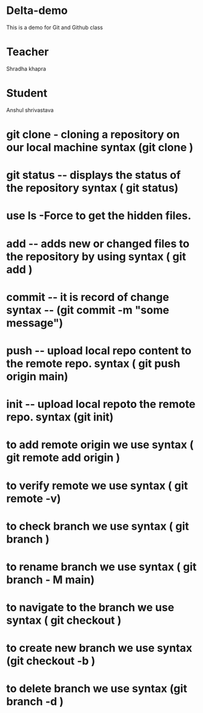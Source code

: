# Delta-demo
This is a demo for Git and Github class
# Teacher
Shradha khapra

# Student
Anshul shrivastava

# git clone - cloning a repository on our local machine syntax (git clone  <link of repository>)


# git status -- displays the status of the repository syntax ( git status)

# use ls -Force to get the hidden files.

# add -- adds new or changed files to the repository by using syntax ( git add <filename>)

# commit -- it is record of change syntax -- (git commit -m "some message")

# push -- upload local repo content to the remote repo. syntax ( git push origin main)

# init -- upload local repoto the remote repo. syntax (git init)

# to add remote origin we use syntax ( git remote add origin  <link>)

# to verify remote we use syntax ( git remote -v)

# to check branch we use syntax ( git branch )

# to rename branch we use syntax ( git branch - M main)

# to navigate to the branch we use syntax ( git checkout <branch>)

# to create new branch we use syntax (git checkout -b <branch name>)

# to delete branch we use syntax (git branch -d <branch-name>)
